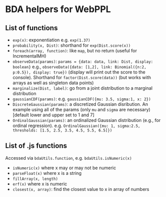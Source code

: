 # BDA helpers for WebPPL

## List of functions

+ `exp(x)`: exponentiation e.g. `exp(1.37)`
+ `probability(x, Dist)`: shorthand for `exp(Dist.score(x))`
+ `foreach(array, function)`: like `map`, but no return (useful for IncrementalMH)
+ `observeData(params)`: `params = {data: data, link: Dist, display: boolean}` e.g., `observeData({data: [1,2], link: Binomial({n:2, p:0.5}), display: true})` (display will print out the score to the console). Shorthand for `factor(Dist.score(data))` (but works with arrays as well as singleton data points)
+ `marginalize(Dist, label)`: go from a joint distribution to a marginal distribution
+ `gaussianCDF(params)`: e.g. `gaussianCDF({mu: 3.5, sigma:1, x: 2})`
+ `DiscreteGaussian(params)`: a discretized Gaussian disribution. An example using all of the params (only `mu` and `sigma` are necessary) [default lower and upper set to 1 and 7]
+ `OrdinalGaussian(params)`: an ordinalized Gaussian distribution (e.g., for ordinal regression). e.g. `OrdinalGaussian({mu: 1, sigma:2.5, thresholds: [1.5, 2.5, 3.5, 4.5, 5.5, 6.5]})`

## List of .js functions 

Accessed via `bdaUtils.function`, e.g. `bdaUtils.isNumeric(x)`

+ `isNumeric(x)` where x may or may not be numeric
+ `parseFloat(x)` where x is a string
+ `fillArray(x, length)`
+ `erf(x)` where x is numeric
+ `closest(x, array)`: find the closest value to x in array of numbers